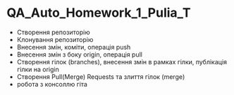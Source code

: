 # QA_Auto_Homework_1_Pulia_T

- Створення репозиторію
- Клонування репозиторію
- Внесення змін, коміти, операція push
- Внесення змін з боку origin, операція pull
- Створення гілок (branches), внесення змін в рамках гілки, публікація гілки на origin
- Створення Pull(Merge) Requests та злиття гілок (merge)
- робота з консоллю гіта
